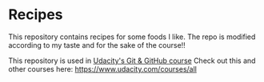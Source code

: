 # Recipes

This repository contains recipes for some foods I like.
The repo is modified according to my taste and for the sake of the course!!

This repository is used in [Udacity's Git & GitHub course](https://www.udacity.com/course/how-to-use-git-and-github--ud775)
Check out this and other courses here: https://www.udacity.com/courses/all
